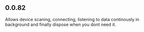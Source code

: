 ## 0.0.82

Allows device scaning, connecting, listening to data continously in background and finally dispose when you dont need it.
 
